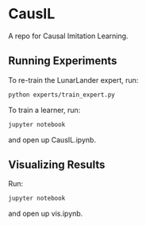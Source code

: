 # CausIL
A repo for Causal Imitation Learning.

## Running Experiments
To re-train the LunarLander expert, run:
```bash
python experts/train_expert.py
```
To train a learner, run:
```bash
jupyter notebook
```
and open up CausIL.ipynb.

## Visualizing Results
Run:
```bash
jupyter notebook
```
and open up vis.ipynb.